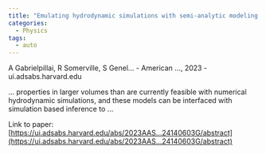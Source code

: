 ```yaml
---
title: "Emulating hydrodynamic simulations with semi-analytic modeling: comparing the evolution of global quantities in the Santa Cruz SAM and IllustrisTNG"
categories:
  - Physics
tags:
  - auto
---
```

A Gabrielpillai, R Somerville, S Genel… - American …, 2023 - ui.adsabs.harvard.edu

… properties in larger volumes than are currently feasible with numerical hydrodynamic simulations, and these models can be interfaced with simulation based inference to …

Link to paper: [https://ui.adsabs.harvard.edu/abs/2023AAS...24140603G/abstract](https://ui.adsabs.harvard.edu/abs/2023AAS...24140603G/abstract)
